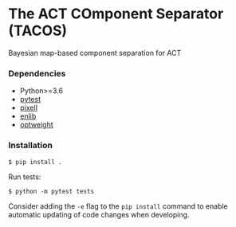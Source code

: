 # The ACT COmponent Separator (TACOS)

Bayesian map-based component separation for ACT

### Dependencies

- Python>=3.6
- [pytest](https://pypi.org/project/pytest/)
- [pixell](https://pypi.org/project/pixell/)
- [enlib](https://github.com/amaurea/enlib)
- [optweight](https://github.com/AdriJD/optweight)


### Installation


```
$ pip install .
```

Run tests:

```
$ python -m pytest tests
```

Consider adding the `-e` flag to the `pip install` command to enable automatic 
updating of code changes when developing.
